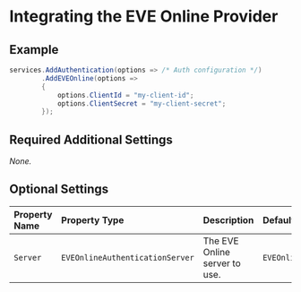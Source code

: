 # Integrating the EVE Online Provider

## Example

```csharp
services.AddAuthentication(options => /* Auth configuration */)
        .AddEVEOnline(options =>
        {
            options.ClientId = "my-client-id";
            options.ClientSecret = "my-client-secret";
        });
```

## Required Additional Settings

_None._

## Optional Settings

| Property Name | Property Type | Description | Default Value |
|:--|:--|:--|:--|
| `Server` | `EVEOnlineAuthenticationServer` | The EVE Online server to use. | `EVEOnlineAuthenticationServer.Tranquility` |
